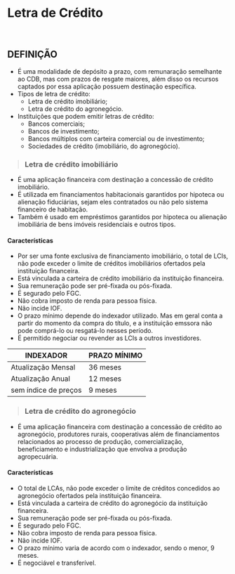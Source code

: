 # Letra de Crédito

<br>

## DEFINIÇÃO
* É uma modalidade de depósito a prazo, com remunaração semelhante ao CDB, mas com prazos de resgate maiores, além disso os recursos captados por essa aplicação possuem destinação específica.
* Tipos de letra de crédito:
  - Letra de crédito imobiliário;
  - Letra de crédito do agronegócio.
* Instituições que podem emitir letras de crédito:
  - Bancos comerciais;
  - Bancos de investimento;
  - Bancos múltiplos com carteira comercial ou de investimento;
  - Sociedades de crédito (imobiliário, do agronegócio).

> ### Letra de crédito imobiliário
* É uma aplicação financeira com destinação a concessão de crédito imobiliário.
* É utilizada em financiamentos habitacionais garantidos por hipoteca ou alienação fiduciárias, sejam eles contratados ou não pelo sistema financeiro de habitação.
* Também é usado em empréstimos garantidos por hipoteca ou alienação imobiliária de bens imóveis residenciais e outros tipos.

#### Características
* Por ser uma fonte exclusiva de financiamento imobiliário, o total de LCIs, não pode exceder o limite de créditos imobiliários ofertados pela instituição financeira.
* Está vinculada a carteira de crédito imobiliário da instituição financeira.
* Sua remuneração pode ser pré-fixada ou pós-fixada.
* É segurado pelo FGC.
* Não cobra imposto de renda para pessoa física.
* Não incide IOF.
* O prazo mínimo depende do indexador utilizado. Mas em geral conta a partir do momento da compra do título, e a instituição emssora não pode comprá-lo ou resgatá-lo nesses período.
* É permitido negociar ou revender as LCIs a outros investidores.

| INDEXADOR            | PRAZO MÍNIMO |
| -------------------- | ------------ |
| Atualização Mensal   | 36 meses     |
| Atualização Anual    | 12 meses     |
| sem índice de preços | 9 meses      |

> ### Letra de crédito do agronegócio
* É uma aplicação financeira com destinação a concessão de crédito ao agronegócio, produtores rurais, cooperativas além de financiamentos relacionados ao processo de produção, comercialização, beneficiamento e industrialização que envolva a produção agropecuária.

#### Características
* O total de LCAs, não pode exceder o limite de créditos concedidos ao agronegócio ofertados pela instituição financeira.
* Está vinculada a carteira de crédito do agronegócio da instituição financeira.
* Sua remuneração pode ser pré-fixada ou pós-fixada.
* É segurado pelo FGC.
* Não cobra imposto de renda para pessoa física.
* Não incide IOF.
* O prazo mínimo varia de acordo com o indexador, sendo o menor, 9 meses.
* É negociável e transferível.

